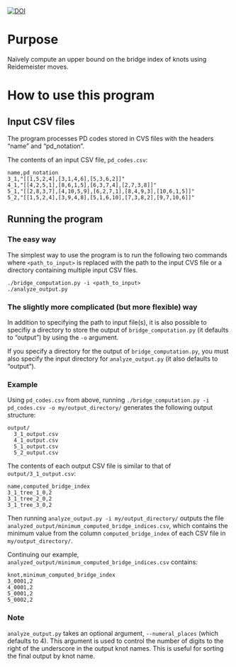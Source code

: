 [![DOI](https://zenodo.org/badge/DOI/10.5281/zenodo.999015.svg)](https://doi.org/10.5281/zenodo.999015)

# Purpose
Naïvely compute an upper bound on the bridge index of knots using Reidemeister moves.

# How to use this program
## Input CSV files
The program processes PD codes stored in CVS files with the headers “name” and “pd_notation”.

The contents of an input CSV file, `pd_codes.csv`:
```
name,pd_notation
3_1,"[[1,5,2,4],[3,1,4,6],[5,3,6,2]]"
4_1,"[[4,2,5,1],[8,6,1,5],[6,3,7,4],[2,7,3,8]]"
5_1,"[[2,8,3,7],[4,10,5,9],[6,2,7,1],[8,4,9,3],[10,6,1,5]]"
5_2,"[[1,5,2,4],[3,9,4,8],[5,1,6,10],[7,3,8,2],[9,7,10,6]]"
```

## Running the program
### The easy way
The simplest way to use the program is to run the following two commands where `<path_to_input>` is replaced with the path to the input CVS file or a directory containing multiple input CSV files.

```
./bridge_computation.py -i <path_to_input>
./analyze_output.py
```

### The slightly more complicated (but more flexible) way
In addition to specifying the path to input file(s), it is also possible to specifiy a directory to store the output of `bridge_computation.py` (it defaults to “output”) by using the `-o` argument. 

If you specify a directory for the output of `bridge_computation.py`, you must also specify the input directory for `analyze_output.py` (it also defaults to “output”).

### Example

Using `pd_codes.csv` from above, running `./bridge_computation.py -i pd_codes.csv -o my/output_directory/` generates the following output structure:
```
output/
  3_1_output.csv
  4_1_output.csv
  5_1_output.csv
  5_2_output.csv
```

The contents of each output CSV file is similar to that of `output/3_1_output.csv`:
```
name,computed_bridge_index
3_1_tree_1_0,2
3_1_tree_2_0,2
3_1_tree_3_0,2
```

Then running `analyze_output.py -i my/output_directory/` outputs the file `analyzed_output/minimum_computed_bridge_indices.csv`, which contains the minimum value from the column `computed_bridge_index` of each CSV file in `my/output_directory/`.

Continuing our example, `analyzed_output/minimum_computed_bridge_indices.csv` contains:
```
knot,minimum_computed_bridge_index
3_0001,2
4_0001,2
5_0001,2
5_0002,2
```

### Note
`analyze_output.py` takes an optional argument, `--numeral_places` (which defaults to 4). This argument is used to control the number of digits to the right of the underscore in the output knot names. This is useful for sorting the final output by knot name.
